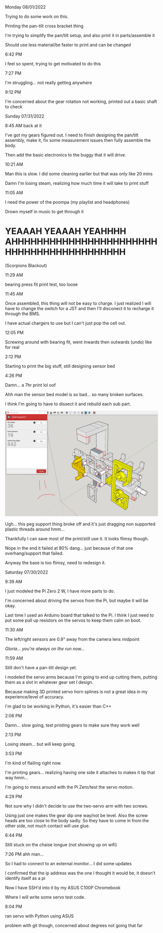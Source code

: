 Monday 08/01/2022

Trying to do some work on this.

Printing the pan-tilt cross bracket thing

I'm trying to simplify the pan/tilt setup, and also print it in parts/assemble it

Should use less material/be faster to print and can be changed

6:42 PM

I feel so spent, trying to get motivated to do this

7:27 PM

I'm struggling... not really getting anywhere

9:12 PM

I'm concerned about the gear rotation not working, printed out a basic shaft to check

Sunday 07/31/2022

8:45 AM back at it

I've got my gears figured out. I need to finish designing the pan/tilt assembly, make it, fix some measurement issues then fully assemble the body.

Then add the basic electronics to the buggy that it will drive.

10:21 AM

Man this is slow. I did some cleaning earlier but that was only like 20 mins

Damn I'm losing steam, realizing how much time it will take to print stuff

11:05 AM

I need the power of the poompa (my playlist and headphones)

Drown myself in music to get through it

# YEAAAH YEAAAH YEAHHHH AHHHHHHHHHHHHHHHHHHHHHHHHHHHHHHHHHHHHHHHHHH

(Scorpions Blackout)

11:29 AM

bearing press fit print test, too loose

11:45 AM

Once assembled, this thing will not be easy to charge. I just realized I will have to change the switch for a JST and then I'll disconect it to recharge it through the BMS.

I have actual chargers to use but I can't just pop the cell out.

12:05 PM

Screwing around with bearing fit, went inwards then outwards (undo) like for real

2:12 PM

Starting to print the big stuff, still designing sensor bed

4:26 PM

Damn... a 7hr print lol oof

Ahh man the sensor bed model is so bad... so many broken surfaces.

I think I'm going to have to dissect it and rebuild each sub part.

<img src="./problems.JPG" width="800"/>

Ugh... this peg support thing broke off and it's just dragging non supported plastic threads around hmm...

Thankfully I can save most of the print/still use it. It looks flimsy though.

Nope in the end it failed at 80% dang... just because of that one overhang/support that failed.

Anyway the base is too flimsy, need to redesign it.

Saturday 07/30/2022

9:39 AM

I just modeled the Pi Zero 2 W, I have more parts to do.

I'm concerned about driving the servos from the Pi, but maybe it will be okay.

Last time I used an Arduino board that talked to the Pi. I think I just need to put some pull up resistors on the servos to keep them calm on boot.

11:30 AM

The left/right sensors are 0.9" away from the camera lens midpoint

*Gloria... you're always on the run now...*

11:59 AM

Still don't have a pan-tilt design yet.

I modeled the servo arms because I'm going to end up cutting them, putting them as a slot in whatever gear set I design.

Because making 3D printed servo horn splines is not a great idea in my experience/level of accuracy.

I'm glad to be working in Python, it's easier than C++

2:06 PM

Damn... slow going, test printing gears to make sure they work well

2:13 PM

Losing steam... but will keep going.

3:53 PM

I'm kind of flailing right now.

I'm printing gears... realizing having one side it attaches to makes it tip that way hmm...

I'm going to mess around with the Pi Zero/test the servo motion.

4:29 PM

Not sure why I didn't decide to use the two-servo arm with two screws.

Using just one makes the gear dip one way/not be level. Also the screw heads are too close to the body sadly. So they have to come in from the other side, not much contact will use glue.

6:44 PM

Still stuck on the chaise longue (not showing up on wifi)

7:26 PM ahh man...

So I had to connect to an external monitor... I did some updates

I confirmed that the ip address was the one I thought it would be, it doesn't identify itself as a pi

Now I have SSH'd into it by my ASUS C100P Chromebook

Where I will write some servo test code.

8:04 PM

ran servo with Python using ASUS

problem with git though, concerned about degrees not going that far